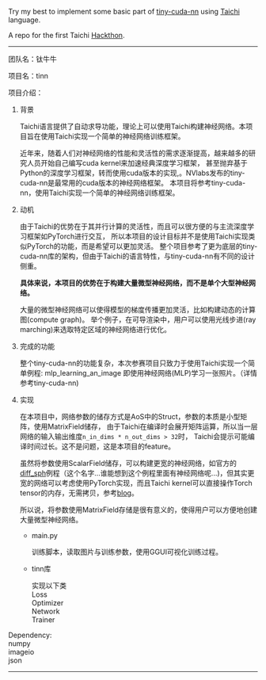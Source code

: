Try my best to implement some basic part of [tiny-cuda-nn](https://github.com/NVlabs/tiny-cuda-nn) using [Taichi](https://docs.taichi-lang.org/) language.

A repo for the first Taichi [Hackthon](https://forum.taichi-lang.cn/t/topic/3506).


---


团队名：钛牛牛

项目名：tinn

项目介绍：

1. 背景
   
    Taichi语言提供了自动求导功能，理论上可以使用Taichi构建神经网络。本项目旨在使用Taichi实现一个简单的神经网络训练框架。

    近年来，随着人们对神经网络的性能和灵活性的需求逐渐提高，越来越多的研究人员开始自己编写cuda kernel来加速经典深度学习框架，
    甚至抛弃基于Python的深度学习框架，转而使用cuda版本的实现,。NVlabs发布的tiny-cuda-nn是最常用的cuda版本的神经网络框架。
    本项目将参考tiny-cuda-nn，使用Taichi实现一个简单的神经网络训练框架。

2. 动机 
 
    由于Taichi的优势在于其并行计算的灵活性，而且可以很方便的与主流深度学习框架如PyTorch进行交互，
所以本项目的设计目标并不是使用Taichi实现类似PyTorch的功能，而是希望可以更加灵活。
整个项目参考了更为底层的tiny-cuda-nn库的架构，但由于Taichi的语言特性，与tiny-cuda-nn有不同的设计侧重。

    **具体来说，本项目的优势在于构建大量微型神经网络，而不是单个大型神经网络。**

    大量的微型神经网络可以使得模型的梯度传播更加灵活，比如构建动态的计算图(compute graph)。
    举个例子，在可导渲染中，用户可以使用光线步进(ray marching)来选取特定区域的神经网络进行优化。

2. 完成的功能
   
    整个tiny-cuda-nn的功能复杂，本次参赛项目只致力于使用Taichi实现一个简单例程: mlp_learning_an_image
    即使用神经网络(MLP)学习一张照片。（详情参考tiny-cuda-nn)

3. 实现
   
    在本项目中，网络参数的储存方式是AoS中的Struct，参数的本质是小型矩阵，使用MatrixField储存，
    由于Taichi在编译时会展开矩阵运算，所以当一层网络的输入输出维度`n_in_dims * n_out_dims > 32`时，
    Taichi会提示可能编译时间过长。这不是问题，这是本项目的feature。

    虽然将参数使用ScalarField储存，可以构建更宽的神经网络，如官方的[diff_sph](https://github.com/taichi-dev/taichi/blob/master/python/taichi/examples/autodiff/diff_sph/diff_sph.py)例程（这个名字...谁能想到这个例程里面有神经网络呢...)，但其实更宽的网络可以考虑使用PyTorch实现，而且Taichi kernel可以直接操作Torch tensor的内存，无需拷贝，参考[blog](https://www.modb.pro/db/462148)。

    所以说，将参数使用MatrixField存储是很有意义的，使得用户可以方便地创建大量微型神经网络。

    - main.py
    
        训练脚本，读取图片与训练参数，使用GGUI可视化训练过程。

    - tinn库

        实现以下类  
        Loss  
        Optimizer  
        Network  
        Trainer  

Dependency:  
    numpy  
    imageio  
    json

---

